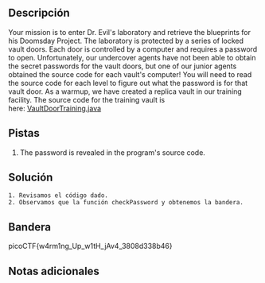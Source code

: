 ## Descripción

Your mission is to enter Dr. Evil's laboratory and retrieve the blueprints for his Doomsday Project. The laboratory is protected by a series of locked vault doors. Each door is controlled by a computer and requires a password to open. Unfortunately, our undercover agents have not been able to obtain the secret passwords for the vault doors, but one of our junior agents obtained the source code for each vault's computer! You will need to read the source code for each level to figure out what the password is for that vault door. As a warmup, we have created a replica vault in our training facility. The source code for the training vault is here: [VaultDoorTraining.java](https://jupiter.challenges.picoctf.org/static/a4a1ca9c54d8fac9404f9cbc50d9751a/VaultDoorTraining.java)

## Pistas

1. The password is revealed in the program's source code.

## Solución

```python()
1. Revisamos el código dado.
2. Observamos que la función checkPassword y obtenemos la bandera.
```



## Bandera

picoCTF{w4rm1ng_Up_w1tH_jAv4_3808d338b46}

## Notas adicionales
